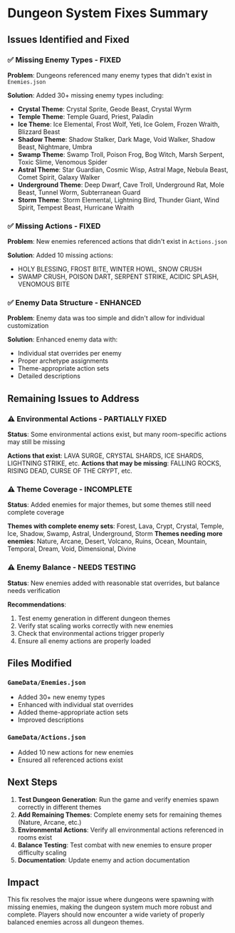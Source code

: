 # Dungeon System Fixes Summary

## Issues Identified and Fixed

### ✅ **Missing Enemy Types - FIXED**
**Problem**: Dungeons referenced many enemy types that didn't exist in `Enemies.json`

**Solution**: Added 30+ missing enemy types including:
- **Crystal Theme**: Crystal Sprite, Geode Beast, Crystal Wyrm
- **Temple Theme**: Temple Guard, Priest, Paladin  
- **Ice Theme**: Ice Elemental, Frost Wolf, Yeti, Ice Golem, Frozen Wraith, Blizzard Beast
- **Shadow Theme**: Shadow Stalker, Dark Mage, Void Walker, Shadow Beast, Nightmare, Umbra
- **Swamp Theme**: Swamp Troll, Poison Frog, Bog Witch, Marsh Serpent, Toxic Slime, Venomous Spider
- **Astral Theme**: Star Guardian, Cosmic Wisp, Astral Mage, Nebula Beast, Comet Spirit, Galaxy Walker
- **Underground Theme**: Deep Dwarf, Cave Troll, Underground Rat, Mole Beast, Tunnel Worm, Subterranean Guard
- **Storm Theme**: Storm Elemental, Lightning Bird, Thunder Giant, Wind Spirit, Tempest Beast, Hurricane Wraith

### ✅ **Missing Actions - FIXED**
**Problem**: New enemies referenced actions that didn't exist in `Actions.json`

**Solution**: Added 10 missing actions:
- HOLY BLESSING, FROST BITE, WINTER HOWL, SNOW CRUSH
- SWAMP CRUSH, POISON DART, SERPENT STRIKE, ACIDIC SPLASH, VENOMOUS BITE

### ✅ **Enemy Data Structure - ENHANCED**
**Problem**: Enemy data was too simple and didn't allow for individual customization

**Solution**: Enhanced enemy data with:
- Individual stat overrides per enemy
- Proper archetype assignments
- Theme-appropriate action sets
- Detailed descriptions

## Remaining Issues to Address

### ⚠️ **Environmental Actions - PARTIALLY FIXED**
**Status**: Some environmental actions exist, but many room-specific actions may still be missing

**Actions that exist**: LAVA SURGE, CRYSTAL SHARDS, ICE SHARDS, LIGHTNING STRIKE, etc.
**Actions that may be missing**: FALLING ROCKS, RISING DEAD, CURSE OF THE CRYPT, etc.

### ⚠️ **Theme Coverage - INCOMPLETE**
**Status**: Added enemies for major themes, but some themes still need complete coverage

**Themes with complete enemy sets**: Forest, Lava, Crypt, Crystal, Temple, Ice, Shadow, Swamp, Astral, Underground, Storm
**Themes needing more enemies**: Nature, Arcane, Desert, Volcano, Ruins, Ocean, Mountain, Temporal, Dream, Void, Dimensional, Divine

### ⚠️ **Enemy Balance - NEEDS TESTING**
**Status**: New enemies added with reasonable stat overrides, but balance needs verification

**Recommendations**:
1. Test enemy generation in different dungeon themes
2. Verify stat scaling works correctly with new enemies
3. Check that environmental actions trigger properly
4. Ensure all enemy actions are properly loaded

## Files Modified

### `GameData/Enemies.json`
- Added 30+ new enemy types
- Enhanced with individual stat overrides
- Added theme-appropriate action sets
- Improved descriptions

### `GameData/Actions.json`
- Added 10 new actions for new enemies
- Ensured all referenced actions exist

## Next Steps

1. **Test Dungeon Generation**: Run the game and verify enemies spawn correctly in different themes
2. **Add Remaining Themes**: Complete enemy sets for remaining themes (Nature, Arcane, etc.)
3. **Environmental Actions**: Verify all environmental actions referenced in rooms exist
4. **Balance Testing**: Test combat with new enemies to ensure proper difficulty scaling
5. **Documentation**: Update enemy and action documentation

## Impact

This fix resolves the major issue where dungeons were spawning with missing enemies, making the dungeon system much more robust and complete. Players should now encounter a wide variety of properly balanced enemies across all dungeon themes.
